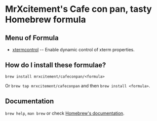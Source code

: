 # MrXcitement's Cafe con pan, tasty Homebrew formula

## Menu of Formula

- [xtermcontrol](https://thrysoee.dk/xtermcontrol/) -- Enable dynamic control of xterm properties.

## How do I install these formulae?

`brew install mrxcitement/cafeconpan/<formula>`

Or `brew tap mrxcitement/cafeconpan` and then `brew install <formula>`.

## Documentation

`brew help`, `man brew` or check [Homebrew's documentation](https://docs.brew.sh).
